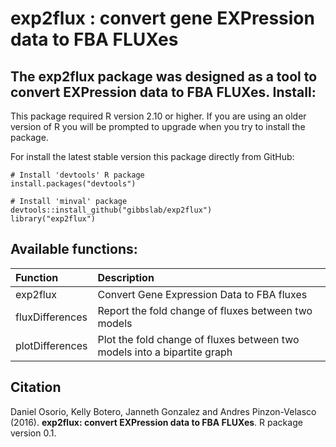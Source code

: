 exp2flux : convert gene EXPression data to FBA FLUXes
======
The **exp2flux** package was designed as a tool to convert EXPression data to FBA FLUXes.
Install:
--------
This package required R version 2.10 or higher. If you are using an older version of R you will be prompted to upgrade when you try to install the package.

For install the latest stable version this package directly from GitHub:
```
# Install 'devtools' R package
install.packages("devtools")

# Install 'minval' package
devtools::install_github("gibbslab/exp2flux")
library("exp2flux")
```

Available functions:
-------------------
|Function | Description |
|:--------|:------------|
|exp2flux|Convert Gene Expression Data to FBA fluxes|
|fluxDifferences|Report the fold change of fluxes between two models|
|plotDifferences|Plot the fold change of fluxes between two models into a bipartite graph|

Citation
--------
Daniel Osorio, Kelly Botero, Janneth Gonzalez and Andres Pinzon-Velasco (2016). **exp2flux: convert EXPression data to FBA FLUXes**. R package version 0.1.
